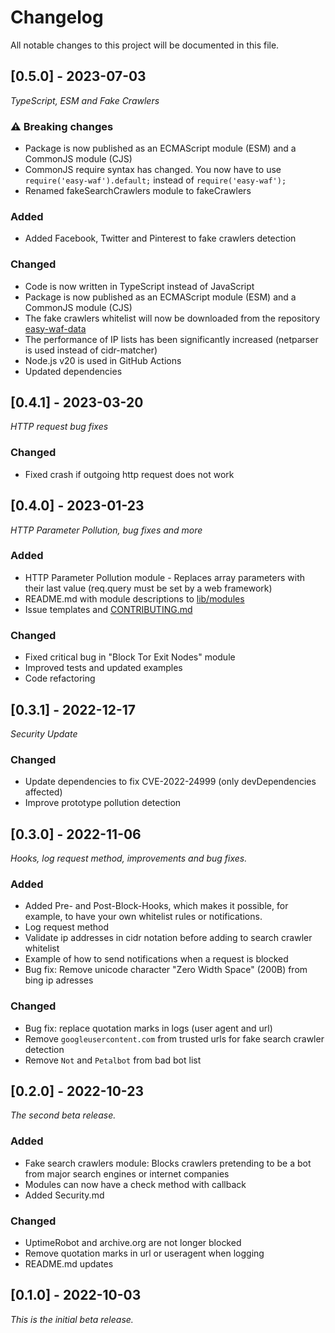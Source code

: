 # Changelog
All notable changes to this project will be documented in this file.

## [0.5.0] - 2023-07-03

*TypeScript, ESM and Fake Crawlers*

### ⚠️ Breaking changes

- Package is now published as an ECMAScript module (ESM) and a CommonJS module (CJS)
- CommonJS require syntax has changed. You now have to use `require('easy-waf').default;` instead of `require('easy-waf');`
- Renamed fakeSearchCrawlers module to fakeCrawlers

### Added
- Added Facebook, Twitter and Pinterest to fake crawlers detection

### Changed

- Code is now written in TypeScript instead of JavaScript
- Package is now published as an ECMAScript module (ESM) and a CommonJS module (CJS)
- The fake crawlers whitelist will now be downloaded from the repository [easy-waf-data](https://github.com/timokoessler/easy-waf-data)
- The performance of IP lists has been significantly increased (netparser is used instead of cidr-matcher)
- Node.js v20 is used in GitHub Actions
- Updated dependencies


## [0.4.1] - 2023-03-20

*HTTP request bug fixes*

### Changed

- Fixed crash if outgoing http request does not work

## [0.4.0] - 2023-01-23

*HTTP Parameter Pollution, bug fixes and more*

### Added

- HTTP Parameter Pollution module - Replaces array parameters with their last value (req.query must be set by a web framework)
- README.md with module descriptions to [lib/modules](lib/modules/)
- Issue templates and [CONTRIBUTING.md](CONTRIBUTING.md)

### Changed

- Fixed critical bug in "Block Tor Exit Nodes" module
- Improved tests and updated examples
- Code refactoring

## [0.3.1] - 2022-12-17

*Security Update*

### Changed

- Update dependencies to fix CVE-2022-24999 (only devDependencies affected)
- Improve prototype pollution detection

## [0.3.0] - 2022-11-06

*Hooks, log request method, improvements and bug fixes.*

### Added

- Added Pre- and Post-Block-Hooks, which makes it possible, for example, to have your own whitelist rules or notifications.
- Log request method
- Validate ip addresses in cidr notation before adding to search crawler whitelist
- Example of how to send notifications when a request is blocked
- Bug fix: Remove unicode character "Zero Width Space" (200B) from bing ip adresses

### Changed

- Bug fix: replace quotation marks in logs (user agent and url)
- Remove `googleusercontent.com` from trusted urls for fake search crawler detection
- Remove `Not` and `Petalbot` from bad bot list

## [0.2.0] - 2022-10-23

*The second beta release.*

### Added

- Fake search crawlers module: Blocks crawlers pretending to be a bot from major search engines or internet companies
- Modules can now have a check method with callback
- Added Security.md

### Changed

- UptimeRobot and archive.org are not longer blocked
- Remove quotation marks in url or useragent when logging
- README.md updates

## [0.1.0] - 2022-10-03

*This is the initial beta release.*